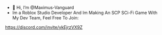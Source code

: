 - 👋 Hi, I’m @Maximus-Vanguard
- Im a Roblox Studio Developer And Im Making An SCP SCi-Fi Game With My Dev Team, Feel Free To Join: 

https://discord.com/invite/ykEjrzVX9Z

<!---
Maximus-Vanguard/Maximus-Vanguard is a ✨ special ✨ repository because its `README.md` (this file) appears on your GitHub profile.
You can click the Preview link to take a look at your changes.
--->

